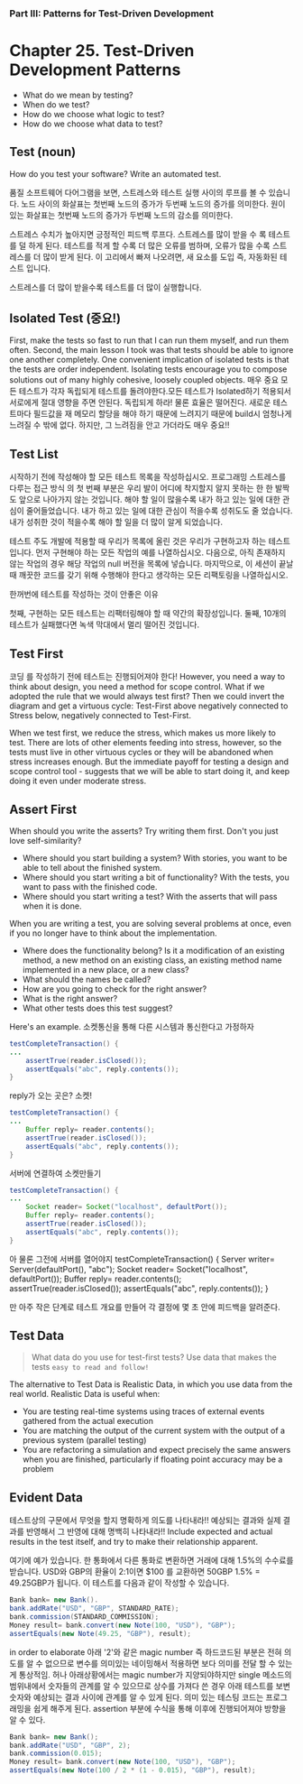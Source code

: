 ### Part III: Patterns for Test-Driven Development
# Chapter 25. Test-Driven Development Patterns


<Some basic strategic questions>


* What do we mean by testing? 
* When do we test?
* How do we choose what logic to test? 
* How do we choose what data to test?

## Test (noun)

How do you test your software? Write an automated test.

품질 소프트웨어 다어그램을 보면, 스트레스와 테스트 실행 사이의 루프를 볼 수 있습니다.
노드 사이의 화살표는 첫번째 노드의 증가가 두번째 노드의 증가를 의미한다.
원이 있는 화살표는 첫번째 노드의 증가가 두번째 노드의 감소를 의미한다.


스트레스 수치가 높아지면 긍정적인 피드백 루프다.
스트레스를 많이 받을 수 록 테스트를 덜 하게 된다. 테스트를 적게 할 수록 더 많은 오류를 범하며,  오류가 많을 수록 스트레스를 더 많이 받게 된다. 
이 고리에서 빠져 나오려면, 새 요소를 도입 즉, 자동화된 테스트 입니다.

스트레스를 더 많이 받을수록 테스트를 더 많이 실행합니다.



## Isolated Test (중요!)

First, make the tests so fast to run that I can run them myself, and run them often.
Second, the main lesson I took was that tests should be able to ignore one another completely.
One convenient implication of isolated tests is that the tests are order independent.
Isolating tests encourage you to compose solutions out of many highly cohesive, loosely coupled objects. 
매우 중요 모든 테스트가 각자 독립되게 테스트를 돌려야한다.모든 테스트가 Isolated하기 적용되서 서로에게 절대 영향을 주면 안된다. 독립되게 하라!
물론 효율은 떨어진다. 새로운 테스트마다 필드값을 재 메모리 할당을 해야 하기 때문에 느려지기 때문에 build시 엄청나게 느려질 수 밖에 없다. 하지만, 그 느려짐을 안고 가더라도 매우 중요!!

## Test List

시작하기 전에 작성해야 할 모든 테스트 목록을 작성하십시오.
프로그래밍 스트레스를 다루는 접근 방식
의 첫 번째 부분은 우리 발이 어디에 착지할지 알지 못하는 한 한 발짝도 앞으로 나아가지 않는 것입니다. 해야 할 일이 많을수록 내가 하고 있는 일에 대한 관심이 줄어들었습니다. 내가 하고 있는 일에 대한 관심이 적을수록 성취도도 줄 었습니다. 내가 성취한 것이 적을수록 해야 할 일을 더 많이 알게 되었습니다.


테스트 주도 개발에 적용할 때 우리가 목록에 올린 것은 우리가 구현하고자 하는 테스트입니다. 먼저 구현해야 하는 모든 작업의 예를 나열하십시오. 다음으로, 아직 존재하지 않는 작업의 경우 해당 작업의 null 버전을 목록에 넣습니다. 마지막으로, 이 세션이 끝날 때 깨끗한 코드를 갖기 위해 수행해야 한다고 생각하는 모든 리팩토링을 나열하십시오.


한꺼번에 테스트를 작성하는 것이 안좋은 이유

첫째, 구현하는 모든 테스트는 리팩터링해야 할 때 약간의 확장성입니다.
둘째, 10개의 테스트가 실패했다면 녹색 막대에서 멀리 떨어진 것입니다.


## Test First

코딩 를 작성하기 전에 테스트는 진행되어져야 한다!
However, you need a way to think about design, you need a method for scope control.
What if we adopted the rule that we would always test first? Then we could invert the diagram and get a virtuous cycle: Test-First above negatively connected to Stress below, negatively connected to Test-First.

When we test first, we reduce the stress, which makes us more likely to test. There are lots of other elements feeding into stress, however, so the tests must live in other virtuous cycles or they will be abandoned when stress increases enough. But the immediate payoff for testing a design and scope control tool - suggests that we will be able to start doing it, and keep doing it even under moderate stress.


## Assert First

When should you write the asserts? Try writing them first. Don't you just love self-similarity?
* Where should you start building a system? With stories, you want to be able to tell about the finished system.
* Where should you start writing a bit of functionality? With the tests, you want to pass with the finished code.
* Where should you start writing a test? With the asserts that will pass when it is done.

When you are writing a test, you are solving several problems at once, even if you no longer have to think about the implementation.

* Where does the functionality belong? Is it a modification of an existing method, a new method on an existing class, an existing method name implemented in a new place, or a new class?
* What should the names be called?
* How are you going to check for the right answer? 
* What is the right answer?
* What other tests does this test suggest?

Here's an example. 소켓통신을 통해 다른 시스템과 통신한다고 가정하자
```java
testCompleteTransaction() {
...
    assertTrue(reader.isClosed()); 
    assertEquals("abc", reply.contents());
}

```
reply가 오는 곳은? 소켓!
```java
testCompleteTransaction() {
...
    Buffer reply= reader.contents(); 
    assertTrue(reader.isClosed()); 
    assertEquals("abc", reply.contents());
}
```

서버에 연결하여 소켓만들기
```java
testCompleteTransaction() {
...
    Socket reader= Socket("localhost", defaultPort()); 
    Buffer reply= reader.contents(); 
    assertTrue(reader.isClosed());
    assertEquals("abc", reply.contents()); 
}
```
아 물론 그전에 서버를 열어야지
testCompleteTransaction() {
    Server writer= Server(defaultPort(), "abc"); 
    Socket reader= Socket("localhost", defaultPort()); 
    Buffer reply= reader.contents(); 
    assertTrue(reader.isClosed());
    assertEquals("abc", reply.contents()); 
}

만 아주 작은 단계로 테스트 개요를 만들어 각 결정에 몇 초 안에 피드백을 알려준다.

## Test Data

>What data do you use for test-first tests? Use data that makes the tests `easy to read and follow!`

The alternative to Test Data is Realistic Data, in which you use data from the real world. 
Realistic Data is useful when:
 - You are testing real-time systems using traces of external events gathered from the actual execution
 - You are matching the output of the current system with the output of a previous system 
(parallel testing)
 - You are refactoring a simulation and expect precisely the same answers when you are finished, particularly if floating point accuracy may be a problem

## Evident Data
테스트상의 구문에서 무엇을 할지 명확하게 의도를 나타내라!! 예상되는 결과와 실제 결과를 반영해서 그 반영에 대해 명백히 나타내라!!
Include expected and actual results in the test itself, and try to make their relationship apparent.

여기에 예가 있습니다. 한 통화에서 다른 통화로 변환하면 거래에 대해 1.5%의 수수료를 받습니다. USD와 GBP의 환율이 2:1이면 $100 를 교환하면 50GBP 1.5% = 49.25GBP가 됩니다. 이 테스트를 다음과 같이 작성할 수 있습니다.

```java
Bank bank= new Bank().
bank.addRate("USD", "GBP", STANDARD_RATE); 
bank.commission(STANDARD_COMMISSION);
Money result= bank.convert(new Note(100, "USD"), "GBP"); 
assertEquals(new Note(49.25, "GBP"), result);
```
in order to elaborate
아래 '2'와 같은 magic number 즉 하드코드된 부분은 전혀 의도를 알 수 없으므로 변수를 의미있는 네이밍해서 적용하면 보다 의미를 전달 할 수 있는게 통상적임.
허나 아래상황에서는 magic number가 지양되야하지만 single 메소드의 범위내에서 숫자들의 관계를 알 수 있으므로 상수를 가져다 쓴 경우
아래 테스트를 보변 숫자와 예상되는 결과 사이에 관계를 알 수 있게 된다.
의미 있는 테스팅 코드는 프로그래밍을 쉽게 해주게 된다.
assertion 부분에 수식을 통해 이후에 진행되어져야 방향을 알 수 있다.
```java
Bank bank= new Bank();
bank.addRate("USD", "GBP", 2); 
bank.commission(0.015);
Money result= bank.convert(new Note(100, "USD"), "GBP"); 
assertEquals(new Note(100 / 2 * (1 - 0.015), "GBP"), result);
```

